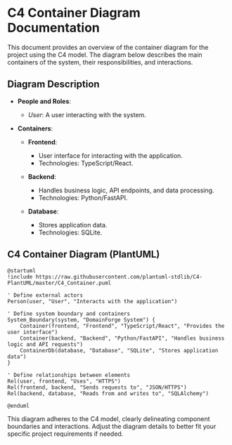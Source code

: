# C4 Container Diagram Documentation

This document provides an overview of the container diagram for the project using the C4 model. The diagram below describes the main containers of the system, their responsibilities, and interactions.

## Diagram Description

- **People and Roles**:
    - *User*: A user interacting with the system.

- **Containers**:
    - **Frontend**:
        - User interface for interacting with the application.
        - Technologies: TypeScript/React.

    - **Backend**:
        - Handles business logic, API endpoints, and data processing.
        - Technologies: Python/FastAPI.

    - **Database**:
        - Stores application data.
        - Technologies: SQLite.

## C4 Container Diagram (PlantUML)

```plantuml
@startuml
!include https://raw.githubusercontent.com/plantuml-stdlib/C4-PlantUML/master/C4_Container.puml

' Define external actors
Person(user, "User", "Interacts with the application")

' Define system boundary and containers
System_Boundary(system, "DomainForge System") {
    Container(frontend, "Frontend", "TypeScript/React", "Provides the user interface")
    Container(backend, "Backend", "Python/FastAPI", "Handles business logic and API requests")
    ContainerDb(database, "Database", "SQLite", "Stores application data")
}

' Define relationships between elements
Rel(user, frontend, "Uses", "HTTPS")
Rel(frontend, backend, "Sends requests to", "JSON/HTTPS")
Rel(backend, database, "Reads from and writes to", "SQLAlchemy")

@enduml
```

This diagram adheres to the C4 model, clearly delineating component boundaries and interactions. Adjust the diagram details to better fit your specific project requirements if needed.
